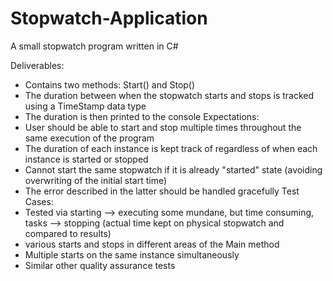 # Stopwatch-Application

A small stopwatch program written in C#

Deliverables:
- Contains two methods: Start() and Stop()
- The duration between when the stopwatch starts and stops is tracked using a TimeStamp data type
- The duration is then printed to the console
Expectations:
- User should be able to start and stop multiple times throughout the same execution of the program
- The duration of each instance is kept track of regardless of when each instance is started or stopped
- Cannot start the same stopwatch if it is already "started" state (avoiding overwriting of the initial start time)
- The error described in the latter should be handled gracefully
Test Cases:
- Tested via starting --> executing some mundane, but time consuming, tasks --> stopping (actual time kept on physical stopwatch and         compared to results)
- various starts and stops in different areas of the Main method
- Multiple starts on the same instance simultaneously
- Similar other quality assurance tests
